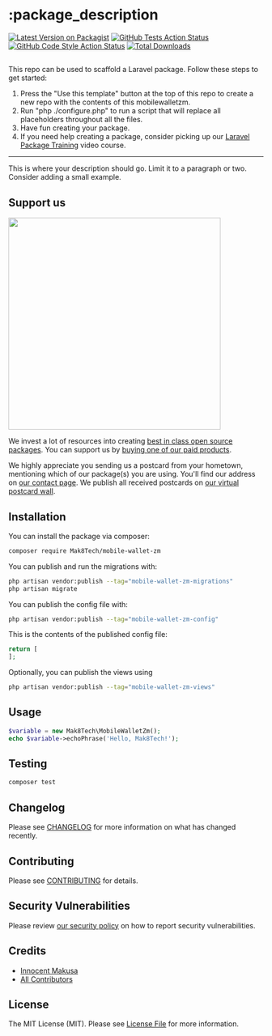 # :package_description

[![Latest Version on Packagist](https://img.shields.io/packagist/v/Mak8Tech/mobile-wallet-zm.svg?style=flat-square)](https://packagist.org/packages/Mak8Tech/mobile-wallet-zm)
[![GitHub Tests Action Status](https://img.shields.io/github/actions/workflow/status/Mak8Tech/mobile-wallet-zm/run-tests.yml?branch=main&label=tests&style=flat-square)](https://github.com/Mak8Tech/mobile-wallet-zm/actions?query=workflow%3Arun-tests+branch%3Amain)
[![GitHub Code Style Action Status](https://img.shields.io/github/actions/workflow/status/Mak8Tech/mobile-wallet-zm/fix-php-code-style-issues.yml?branch=main&label=code%20style&style=flat-square)](https://github.com/Mak8Tech/mobile-wallet-zm/actions?query=workflow%3A"Fix+PHP+code+style+issues"+branch%3Amain)
[![Total Downloads](https://img.shields.io/packagist/dt/Mak8Tech/mobile-wallet-zm.svg?style=flat-square)](https://packagist.org/packages/Mak8Tech/mobile-wallet-zm)

## <!--delete-->

This repo can be used to scaffold a Laravel package. Follow these steps to get started:

1. Press the "Use this template" button at the top of this repo to create a new repo with the contents of this mobilewalletzm.
2. Run "php ./configure.php" to run a script that will replace all placeholders throughout all the files.
3. Have fun creating your package.
4. If you need help creating a package, consider picking up our <a href="https://laravelpackage.training">Laravel Package Training</a> video course.

---

<!--/delete-->

This is where your description should go. Limit it to a paragraph or two. Consider adding a small example.

## Support us

[<img src="https://github-ads.s3.eu-central-1.amazonaws.com/mobile-wallet-zm.jpg?t=1" width="419px" />](https://spatie.be/github-ad-click/mobile-wallet-zm)

We invest a lot of resources into creating [best in class open source packages](https://spatie.be/open-source). You can support us by [buying one of our paid products](https://spatie.be/open-source/support-us).

We highly appreciate you sending us a postcard from your hometown, mentioning which of our package(s) you are using. You'll find our address on [our contact page](https://spatie.be/about-us). We publish all received postcards on [our virtual postcard wall](https://spatie.be/open-source/postcards).

## Installation

You can install the package via composer:

```bash
composer require Mak8Tech/mobile-wallet-zm
```

You can publish and run the migrations with:

```bash
php artisan vendor:publish --tag="mobile-wallet-zm-migrations"
php artisan migrate
```

You can publish the config file with:

```bash
php artisan vendor:publish --tag="mobile-wallet-zm-config"
```

This is the contents of the published config file:

```php
return [
];
```

Optionally, you can publish the views using

```bash
php artisan vendor:publish --tag="mobile-wallet-zm-views"
```

## Usage

```php
$variable = new Mak8Tech\MobileWalletZm();
echo $variable->echoPhrase('Hello, Mak8Tech!');
```

## Testing

```bash
composer test
```

## Changelog

Please see [CHANGELOG](CHANGELOG.md) for more information on what has changed recently.

## Contributing

Please see [CONTRIBUTING](CONTRIBUTING.md) for details.

## Security Vulnerabilities

Please review [our security policy](../../security/policy) on how to report security vulnerabilities.

## Credits

-   [Innocent Makusa](https://github.com/makusa-the)
-   [All Contributors](../../contributors)

## License

The MIT License (MIT). Please see [License File](LICENSE.md) for more information.
